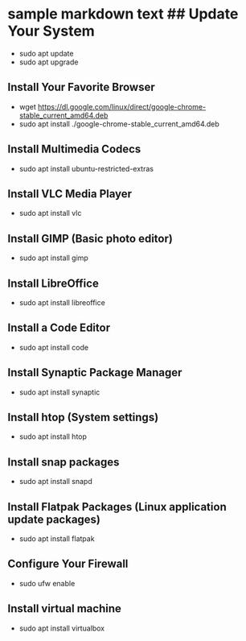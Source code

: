 # sample markdown text ## Update Your System 
- sudo apt update
- sudo apt upgrade

## Install Your Favorite Browser 
- wget https://dl.google.com/linux/direct/google-chrome-stable_current_amd64.deb
- sudo apt install ./google-chrome-stable_current_amd64.deb

## Install Multimedia Codecs
- sudo apt install ubuntu-restricted-extras

## Install VLC Media Player
- sudo apt install vlc

## Install GIMP (Basic photo editor)
- sudo apt install gimp

## Install LibreOffice
- sudo apt install libreoffice

## Install a Code Editor
- sudo apt install code

## Install Synaptic Package Manager
- sudo apt install synaptic

## Install htop (System settings)
- sudo apt install htop

## Install snap packages
- sudo apt install snapd

## Install Flatpak Packages (Linux application update packages)
- sudo apt install flatpak

## Configure Your Firewall
- sudo ufw enable

## Install virtual machine
- sudo apt install virtualbox

